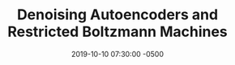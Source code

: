---
layout: post
comments: true
title:  "Denoising Autoencoders and Restricted Boltzmann Machines"
date:   2019-10-10 07:30:00 -0500
excerpt: Denoising Autoencoders and Restricted Boltzmann Machines are connected
keywords: DAE, RBMs, Score matching
type: post
---